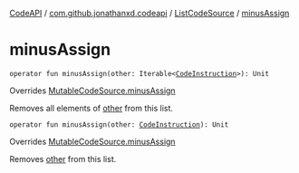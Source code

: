 [CodeAPI](../../index.md) / [com.github.jonathanxd.codeapi](../index.md) / [ListCodeSource](index.md) / [minusAssign](.)

# minusAssign

`operator fun minusAssign(other: Iterable<`[`CodeInstruction`](../-code-instruction.md)`>): Unit`

Overrides [MutableCodeSource.minusAssign](../-mutable-code-source/minus-assign.md)

Removes all elements of [other](minus-assign.md#com.github.jonathanxd.codeapi.ListCodeSource$minusAssign(kotlin.collections.Iterable((com.github.jonathanxd.codeapi.CodeInstruction)))/other) from this list.

`operator fun minusAssign(other: `[`CodeInstruction`](../-code-instruction.md)`): Unit`

Overrides [MutableCodeSource.minusAssign](../-mutable-code-source/minus-assign.md)

Removes [other](minus-assign.md#com.github.jonathanxd.codeapi.ListCodeSource$minusAssign(com.github.jonathanxd.codeapi.CodeInstruction)/other) from this list.

